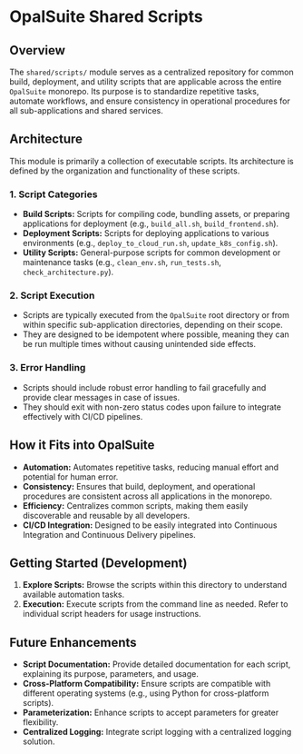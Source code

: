 # OpalSuite Shared Scripts

## Overview

The `shared/scripts/` module serves as a centralized repository for common build, deployment, and utility scripts that are applicable across the entire `OpalSuite` monorepo. Its purpose is to standardize repetitive tasks, automate workflows, and ensure consistency in operational procedures for all sub-applications and shared services.

## Architecture

This module is primarily a collection of executable scripts. Its architecture is defined by the organization and functionality of these scripts.

### 1. Script Categories

*   **Build Scripts:** Scripts for compiling code, bundling assets, or preparing applications for deployment (e.g., `build_all.sh`, `build_frontend.sh`).
*   **Deployment Scripts:** Scripts for deploying applications to various environments (e.g., `deploy_to_cloud_run.sh`, `update_k8s_config.sh`).
*   **Utility Scripts:** General-purpose scripts for common development or maintenance tasks (e.g., `clean_env.sh`, `run_tests.sh`, `check_architecture.py`).

### 2. Script Execution

*   Scripts are typically executed from the `OpalSuite` root directory or from within specific sub-application directories, depending on their scope.
*   They are designed to be idempotent where possible, meaning they can be run multiple times without causing unintended side effects.

### 3. Error Handling

*   Scripts should include robust error handling to fail gracefully and provide clear messages in case of issues.
*   They should exit with non-zero status codes upon failure to integrate effectively with CI/CD pipelines.

## How it Fits into OpalSuite

*   **Automation:** Automates repetitive tasks, reducing manual effort and potential for human error.
*   **Consistency:** Ensures that build, deployment, and operational procedures are consistent across all applications in the monorepo.
*   **Efficiency:** Centralizes common scripts, making them easily discoverable and reusable by all developers.
*   **CI/CD Integration:** Designed to be easily integrated into Continuous Integration and Continuous Delivery pipelines.

## Getting Started (Development)

1.  **Explore Scripts:** Browse the scripts within this directory to understand available automation tasks.
2.  **Execution:** Execute scripts from the command line as needed. Refer to individual script headers for usage instructions.

## Future Enhancements

*   **Script Documentation:** Provide detailed documentation for each script, explaining its purpose, parameters, and usage.
*   **Cross-Platform Compatibility:** Ensure scripts are compatible with different operating systems (e.g., using Python for cross-platform scripts).
*   **Parameterization:** Enhance scripts to accept parameters for greater flexibility.
*   **Centralized Logging:** Integrate script logging with a centralized logging solution.
